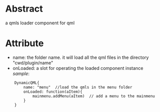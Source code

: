 # Abstract
a qmls loader component for qml  

# Attribute
* name: the folder name. it will load all the qml files in the directory "cwd/plugin/name"  
* onLoaded: a slot for operating the loaded component instance  
_sample_:  
```
    DynamicQML{
        name: "menu"  //load the qmls in the menu folder
        onLoaded: function(aItem){
            mainmenu.addMenu(aItem)  // add a menu to the mainmenu
        }
    }
```  
</br>
